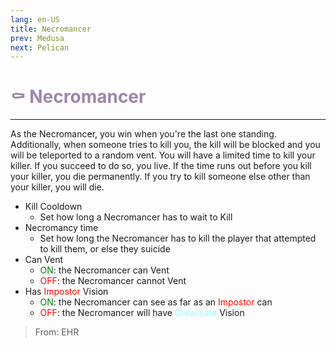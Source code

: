 ```yaml
---
lang: en-US
title: Necromancer
prev: Medusa
next: Pelican
---
```


# <font color="#9c87ab">⚰️ <b>Necromancer</b></font> <Badge text="Killing" type="tip" vertical="middle"/>
---

As the Necromancer, you win when you're the last one standing.<br>
Additionally, when someone tries to kill you, the kill will be blocked and you will be teleported to a random vent. You will have a limited time to kill your killer. If you succeed to do so, you live. If the time runs out before you kill your killer, you die permanently. If you try to kill someone else other than your killer, you will die.
* Kill Cooldown
  * Set how long a Necromancer has to wait to Kill
* Necromancy time
  * Set how long the Necromancer has to kill the player that attempted to kill them, or else they suicide
* Can Vent
  * <font color=green>ON</font>: the Necromancer can Vent
  * <font color=red>OFF</font>: the Necromancer cannot Vent
* Has <font color=red>Impostor</font> Vision
  * <font color=green>ON</font>: the Necromancer can see as far as an <font color=red>Impostor</font> can
  * <font color=red>OFF</font>: the Necromancer will have <font color=#8cffff>Crewmate</font> Vision

> From: EHR